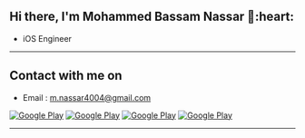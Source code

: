 <h2> Hi there, I'm Mohammed Bassam Nassar 👋:heart: </h2>

- iOS Engineer
<hr>

<h2> Contact with me on </h2>

- Email : m.nassar4004@gmail.com



<p><a href="https://wsend.co/970595243439" target="_blank"><img alt="Google Play" src="https://img.shields.io/badge/whatsapp%20bussines-128C7E.svg?style=for-the-badge&logo=whatsapp&logoColor=white" /></a> <a href="https://www.facebook.com/profile.php?id=100004235287231" target="_blank"><img alt="Google Play" src="https://img.shields.io/badge/Facebook-4267B2.svg?style=for-the-badge&logo=facebook&logoColor=white" /></a> <a href="https://www.linkedin.com/in/m7mdnassar/" target="_blank"><img alt="Google Play" src="https://img.shields.io/badge/linkedin-0077b5.svg?style=for-the-badge&logo=linkedin&logoColor=white" /></a> <a href="https://www.instagram.com/mohamed.b.n/" target="_blank"><img alt="Google Play" src="https://img.shields.io/badge/instagram-cd486b.svg?style=for-the-badge&logo=instagram&logoColor=white" /></a><p>

<!--  <a href="https://www.instagram.com/mohamed.b.n" target="_blank"><img alt="Google Play" src="https://img.shields.io/badge/instagram-cd486b.svg?style=for-the-badge&logo=instagram&logoColor=white" /></a> -->


<hr>
